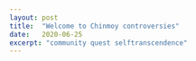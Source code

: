 ```yaml
---
layout: post
title:  "Welcome to Chinmoy controversies"
date:   2020-06-25
excerpt: "community quest selftranscendence"
---
```

